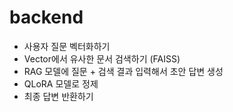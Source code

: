 # backend
- 사용자 질문 벡터화하기
- Vector에서 유사한 문서 검색하기 (FAISS)
- RAG 모델에 질문 + 검색 결과 입력해서 초안 답변 생성
- QLoRA 모델로 정제
- 최종 답변 반환하기